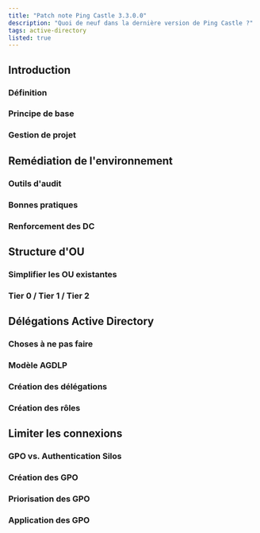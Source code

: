 ```yaml
---
title: "Patch note Ping Castle 3.3.0.0"
description: "Quoi de neuf dans la dernière version de Ping Castle ?"
tags: active-directory
listed: true
---
```


## Introduction

### Définition

### Principe de base

### Gestion de projet

## Remédiation de l'environnement

### Outils d'audit

### Bonnes pratiques

### Renforcement des DC

## Structure d'OU

### Simplifier les OU existantes

### Tier 0 / Tier 1 / Tier 2

## Délégations Active Directory

### Choses à ne pas faire

### Modèle AGDLP

### Création des délégations

### Création des rôles

## Limiter les connexions

### GPO vs. Authentication Silos

### Création des GPO

### Priorisation des GPO

### Application des GPO
